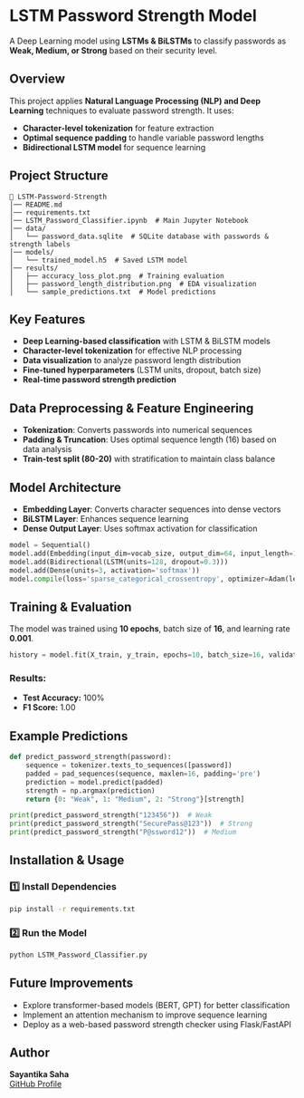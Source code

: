 # **LSTM Password Strength Model**  

A Deep Learning model using **LSTMs & BiLSTMs** to classify passwords as **Weak, Medium, or Strong** based on their security level.  

## **Overview**  
This project applies **Natural Language Processing (NLP) and Deep Learning** techniques to evaluate password strength. It uses:  
- **Character-level tokenization** for feature extraction  
- **Optimal sequence padding** to handle variable password lengths  
- **Bidirectional LSTM model** for sequence learning  

## **Project Structure**  
```
📁 LSTM-Password-Strength  
│── README.md  
│── requirements.txt  
│── LSTM_Password_Classifier.ipynb  # Main Jupyter Notebook  
│── data/  
│   └── password_data.sqlite  # SQLite database with passwords & strength labels  
│── models/  
│   └── trained_model.h5  # Saved LSTM model  
│── results/  
│   ├── accuracy_loss_plot.png  # Training evaluation  
│   ├── password_length_distribution.png  # EDA visualization  
│   └── sample_predictions.txt  # Model predictions  
```

## **Key Features**  
- **Deep Learning-based classification** with LSTM & BiLSTM models  
- **Character-level tokenization** for effective NLP processing  
- **Data visualization** to analyze password length distribution  
- **Fine-tuned hyperparameters** (LSTM units, dropout, batch size)  
- **Real-time password strength prediction**  

## **Data Preprocessing & Feature Engineering**  
- **Tokenization**: Converts passwords into numerical sequences  
- **Padding & Truncation**: Uses optimal sequence length (16) based on data analysis  
- **Train-test split (80-20)** with stratification to maintain class balance  

## **Model Architecture**  
- **Embedding Layer**: Converts character sequences into dense vectors  
- **BiLSTM Layer**: Enhances sequence learning  
- **Dense Output Layer**: Uses softmax activation for classification  

```python
model = Sequential()
model.add(Embedding(input_dim=vocab_size, output_dim=64, input_length=16))
model.add(Bidirectional(LSTM(units=128, dropout=0.3)))
model.add(Dense(units=3, activation='softmax'))
model.compile(loss='sparse_categorical_crossentropy', optimizer=Adam(learning_rate=0.001), metrics=['accuracy'])
```

## **Training & Evaluation**  
The model was trained using **10 epochs**, batch size of **16**, and learning rate **0.001**.  

```python
history = model.fit(X_train, y_train, epochs=10, batch_size=16, validation_data=(X_test, y_test))
```

### **Results:**  
- **Test Accuracy:** 100%  
- **F1 Score:** 1.00  

## **Example Predictions**  
```python
def predict_password_strength(password):
    sequence = tokenizer.texts_to_sequences([password])
    padded = pad_sequences(sequence, maxlen=16, padding='pre')
    prediction = model.predict(padded)
    strength = np.argmax(prediction)
    return {0: "Weak", 1: "Medium", 2: "Strong"}[strength]

print(predict_password_strength("123456"))  # Weak  
print(predict_password_strength("SecurePass@123"))  # Strong  
print(predict_password_strength("P@ssword12"))  # Medium  
```

## **Installation & Usage**  

### **1️⃣ Install Dependencies**  
```bash
pip install -r requirements.txt
```

### **2️⃣ Run the Model**  
```bash
python LSTM_Password_Classifier.py
```

## **Future Improvements**  
- Explore transformer-based models (BERT, GPT) for better classification  
- Implement an attention mechanism to improve sequence learning  
- Deploy as a web-based password strength checker using Flask/FastAPI  

## **Author**  
**Sayantika Saha**  
[GitHub Profile](https://github.com/SayantikaSaha9)  
